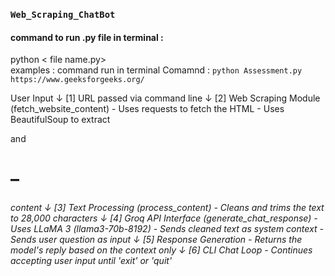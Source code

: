 ###  `Web_Scraping_ChatBot`

#### command to run .py file in terminal :

python < file name.py> <web url links>   
      examples : command run in terminal
          Comamnd :   `python Assessment.py https://www.geeksforgeeks.org/`
 

User Input 
      ↓
[1] URL passed via command line
      ↓
[2] Web Scraping Module (fetch_website_content)
      - Uses requests to fetch the HTML
      - Uses BeautifulSoup to extract <p> and <h1>–<h6> content
      ↓
[3] Text Processing (process_content)
      - Cleans and trims the text to 28,000 characters
      ↓
[4] Groq API Interface (generate_chat_response)
      - Uses LLaMA 3 (llama3-70b-8192)
      - Sends cleaned text as system context
      - Sends user question as input
      ↓
[5] Response Generation
      - Returns the model's reply based on the context only
      ↓
[6] CLI Chat Loop
      - Continues accepting user input until 'exit' or 'quit'
